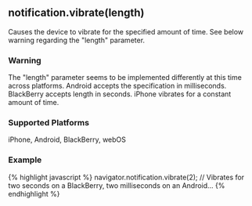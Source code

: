 notification.vibrate(length)
---------------------
Causes the device to vibrate for the specified amount of time. See below warning regarding the "length" parameter.

### Warning ###
The "length" parameter seems to be implemented differently at this time across platforms. Android accepts the specification in milliseconds. BlackBerry accepts length in seconds. iPhone vibrates for a constant amount of time.

### Supported Platforms ###
iPhone, Android, BlackBerry, webOS

### Example ###
{% highlight javascript %}
	navigator.notification.vibrate(2);
	// Vibrates for two seconds on a BlackBerry, two milliseconds on an Android...
{% endhighlight %}